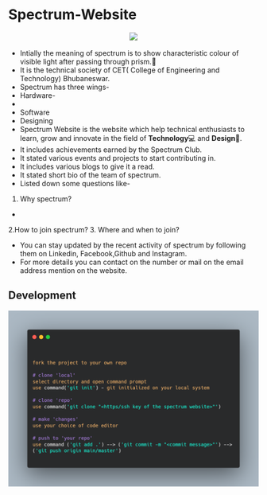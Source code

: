 # Spectrum-Website

<p align ="center"><img src = "https://user-images.githubusercontent.com/61475220/92301477-d87b4b80-ef81-11ea-84e8-17a577d64522.png" width="700px"></p>

- Intially the meaning of spectrum is to show characteristic colour of visible light after passing through prism.🚀
- It is the technical society of CET( College of Engineering and Technology) Bhubaneswar.
- Spectrum has three wings-
 - Hardware-
  - 
 - Software 
 - Designing
- Spectrum Website is the website which help technical enthusiasts to learn, grow and innovate in the field of **Technology**💻 and **Design**🎨.
- It includes achievements earned by the Spectrum Club.
- It stated various events and projects to start contributing in.
- It includes various blogs to give it a read.
- It stated short bio of the team of spectrum.
- Listed down some questions like-
1. Why spectrum?
- 
2.How to join spectrum?
3. Where and when to join?
- You can stay updated by the recent activity of spectrum by following them on Linkedin, Facebook,Github and Instagram.
- For more details you can contact on the number or mail on the email address mention on the website.

## Development
<p align ="left"><img src = "https://raw.githubusercontent.com/debidattasuryaprakash/spectrum-website/master/readme%20images/carbon.png" width="700px"></p>
